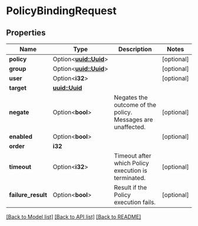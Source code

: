 # PolicyBindingRequest

## Properties

Name | Type | Description | Notes
------------ | ------------- | ------------- | -------------
**policy** | Option<[**uuid::Uuid**](uuid::Uuid.md)> |  | [optional]
**group** | Option<[**uuid::Uuid**](uuid::Uuid.md)> |  | [optional]
**user** | Option<**i32**> |  | [optional]
**target** | [**uuid::Uuid**](uuid::Uuid.md) |  | 
**negate** | Option<**bool**> | Negates the outcome of the policy. Messages are unaffected. | [optional]
**enabled** | Option<**bool**> |  | [optional]
**order** | **i32** |  | 
**timeout** | Option<**i32**> | Timeout after which Policy execution is terminated. | [optional]
**failure_result** | Option<**bool**> | Result if the Policy execution fails. | [optional]

[[Back to Model list]](../README.md#documentation-for-models) [[Back to API list]](../README.md#documentation-for-api-endpoints) [[Back to README]](../README.md)


